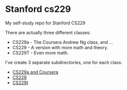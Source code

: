 # Stanford cs229

My self-study repo for Stanford CS229

There are actually three different classes:

- CS229a - The Coursera Andrew Ng class, and ...
- CS229  - A version with more math and theory.
- CS229T - Even more math.

I've create 3 separate subdirectories, one for each class.

- [CS229a and Coursera](cs229a/README.md)
- [CS229](cs229/README.md)
- [CS229t](cs229t/README.md)
